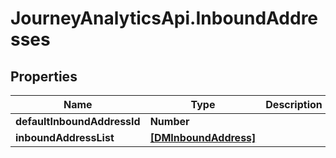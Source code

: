 # JourneyAnalyticsApi.InboundAddresses

## Properties

Name | Type | Description | Notes
------------ | ------------- | ------------- | -------------
**defaultInboundAddressId** | **Number** |  | [optional] 
**inboundAddressList** | [**[DMInboundAddress]**](DMInboundAddress.md) |  | [optional] 


